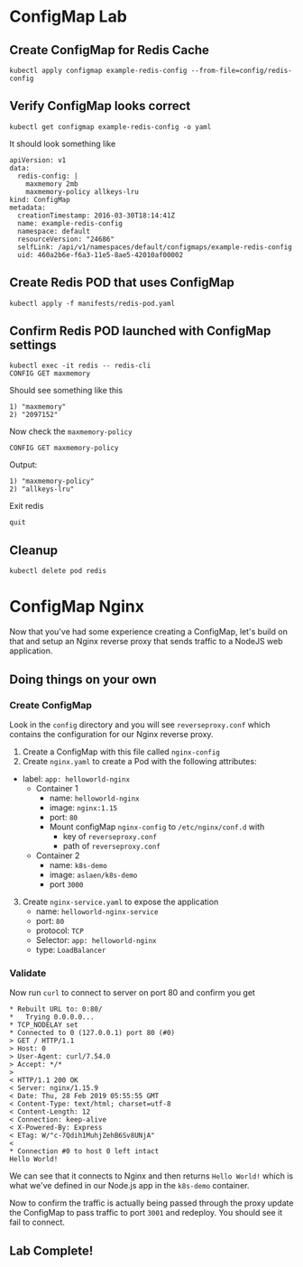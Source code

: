 # ConfigMap Lab

## Create ConfigMap for Redis Cache
```
kubectl apply configmap example-redis-config --from-file=config/redis-config
```

## Verify ConfigMap looks correct
```
kubectl get configmap example-redis-config -o yaml
```

It should look something like 
```
apiVersion: v1
data:
  redis-config: |
    maxmemory 2mb
    maxmemory-policy allkeys-lru
kind: ConfigMap
metadata:
  creationTimestamp: 2016-03-30T18:14:41Z
  name: example-redis-config
  namespace: default
  resourceVersion: "24686"
  selfLink: /api/v1/namespaces/default/configmaps/example-redis-config
  uid: 460a2b6e-f6a3-11e5-8ae5-42010af00002
```

## Create Redis POD that uses ConfigMap
```
kubectl apply -f manifests/redis-pod.yaml
```

## Confirm Redis POD launched with ConfigMap settings
```
kubectl exec -it redis -- redis-cli
CONFIG GET maxmemory
```

Should see something like this 
```
1) "maxmemory"
2) "2097152"
```

Now check the `maxmemory-policy`
```
CONFIG GET maxmemory-policy
```

Output:
```
1) "maxmemory-policy"
2) "allkeys-lru"
```

Exit redis
```
quit
```

## Cleanup
```
kubectl delete pod redis
```

# ConfigMap Nginx 
Now that you've had some experience creating a ConfigMap, let's build on that and setup an Nginx reverse proxy that sends traffic to a NodeJS web application. 

## Doing things on your own 

### Create ConfigMap
Look in the `config` directory and you will see `reverseproxy.conf` which contains the configuration for our Nginx reverse proxy. 

1. Create a ConfigMap with this file called `nginx-config` 
2. Create `nginx.yaml`  to create a Pod with the following attributes:
  * label: `app: helloworld-nginx`
	* Container 1
		* name: `helloworld-nginx`
		* image: `nginx:1.15`
		* port: `80`
		* Mount configMap `nginx-config`  to `/etc/nginx/conf.d` with 
			* key of `reverseproxy.conf` 
			* path of `reverseproxy.conf`
	* Container 2
		* name: `k8s-demo`
		* image: `aslaen/k8s-demo`
		* port `3000`
3. Create `nginx-service.yaml` to expose the application 
	* name: `helloworld-nginx-service`
	* port: `80`
	* protocol: `TCP`
	* Selector: `app: helloworld-nginx`
	* type: `LoadBalancer`
	
### Validate
Now run `curl` to connect to server on port 80 and confirm you get 
```
* Rebuilt URL to: 0:80/
*   Trying 0.0.0.0...
* TCP_NODELAY set
* Connected to 0 (127.0.0.1) port 80 (#0)
> GET / HTTP/1.1
> Host: 0
> User-Agent: curl/7.54.0
> Accept: */*
>
< HTTP/1.1 200 OK
< Server: nginx/1.15.9
< Date: Thu, 28 Feb 2019 05:55:55 GMT
< Content-Type: text/html; charset=utf-8
< Content-Length: 12
< Connection: keep-alive
< X-Powered-By: Express
< ETag: W/"c-7Qdih1MuhjZehB6Sv8UNjA"
<
* Connection #0 to host 0 left intact
Hello World!
```   

We can see that it connects to Nginx and then returns `Hello World!` which is what we've defined in our Node.js app in the `k8s-demo` container.

Now to confirm the traffic is actually being passed through the proxy update the ConfigMap to pass traffic to port `3001` and redeploy.  You should see it fail to connect. 

## Lab Complete! 
